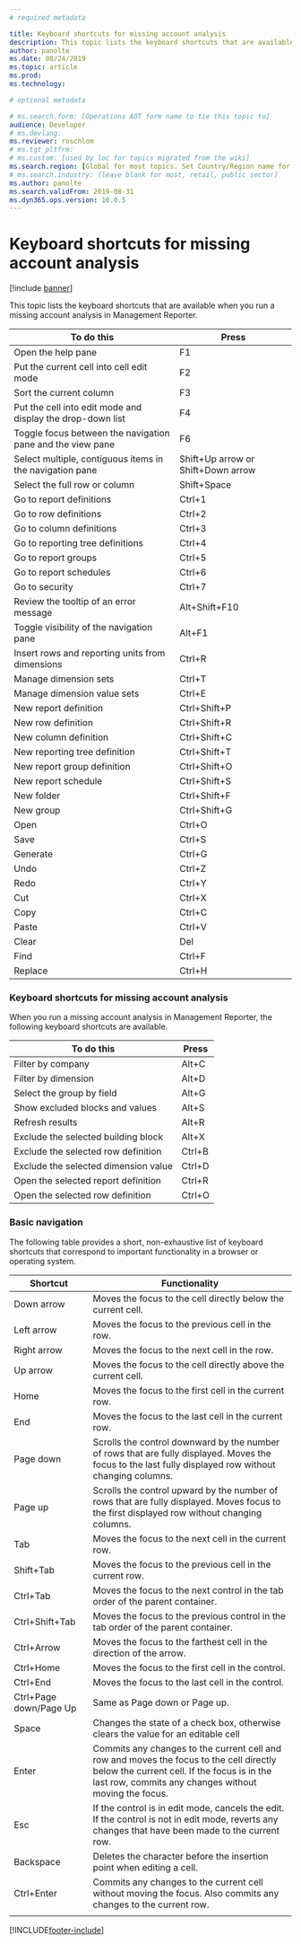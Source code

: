 ```yaml
---
# required metadata

title: Keyboard shortcuts for missing account analysis
description: This topic lists the keyboard shortcuts that are available when you run a missing account analysis in Management Reporter.
author: panolte
ms.date: 08/24/2019
ms.topic: article
ms.prod: 
ms.technology: 

# optional metadata

# ms.search.form: [Operations AOT form name to tie this topic to]
audience: Developer
# ms.devlang: 
ms.reviewer: roschlom
# ms.tgt_pltfrm: 
# ms.custom: [used by loc for topics migrated from the wiki]
ms.search.region: [Global for most topics. Set Country/Region name for localizations]
# ms.search.industry: [leave blank for most, retail, public sector]
ms.author: panolte
ms.search.validFrom: 2019-08-31 
ms.dyn365.ops.version: 10.0.5
---
```


# Keyboard shortcuts for missing account analysis
[!include [banner](../includes/banner.md)]


This topic lists the keyboard shortcuts that are available when you run a missing account analysis in Management Reporter.

| **To do this** | **Press** |
| --- | --- |
| Open the help pane | F1 |  
| Put the current cell into cell edit mode | F2 |  
| Sort the current column | F3|  
| Put the cell into edit mode and display the drop-down list | F4 |  
| Toggle focus between the navigation pane and the view pane | F6 |  
| Select multiple, contiguous items in the navigation pane | Shift+Up arrow or Shift+Down arrow |  
| Select the full row or column | Shift+Space |  
| Go to report definitions | Ctrl+1 |  
| Go to row definitions | Ctrl+2 |  
| Go to column definitions | Ctrl+3 |  
| Go to reporting tree definitions | Ctrl+4 |  
| Go to report groups | Ctrl+5 |  
| Go to report schedules | Ctrl+6 |  
| Go to security | Ctrl+7 |  
| Review the tooltip of an error message | Alt+Shift+F10 |  
| Toggle visibility of the navigation pane | Alt+F1 |  
| Insert rows and reporting units from dimensions | Ctrl+R |  
| Manage dimension sets | Ctrl+T |  
| Manage dimension value sets | Ctrl+E |  
| New report definition | Ctrl+Shift+P |  
| New row definition | Ctrl+Shift+R |  
| New column definition | Ctrl+Shift+C |  
| New reporting tree definition | Ctrl+Shift+T |  
| New report group definition | Ctrl+Shift+O |  
| New report schedule | Ctrl+Shift+S |  
| New folder | Ctrl+Shift+F |  
| New group | Ctrl+Shift+G |  
| Open | Ctrl+O |  
| Save | Ctrl+S |  
| Generate | Ctrl+G |  
| Undo | Ctrl+Z |  
| Redo | Ctrl+Y |  
| Cut | Ctrl+X |  
| Copy | Ctrl+C |  
| Paste | Ctrl+V |  
| Clear | Del |  
| Find | Ctrl+F |  
| Replace | Ctrl+H |  

### Keyboard shortcuts for missing account analysis
When you run a missing account analysis in Management Reporter, the following keyboard shortcuts are available.

| **To do this** | **Press** |
| --- | --- |
| Filter by company | Alt+C |
| Filter by dimension | Alt+D |
| Select the group by field | Alt+G |
| Show excluded blocks and values | Alt+S |
| Refresh results | Alt+R |
| Exclude the selected building block | Alt+X |
| Exclude the selected row definition | Ctrl+B |
| Exclude the selected dimension value | Ctrl+D |
| Open the selected report definition | Ctrl+R |
| Open the selected row definition | Ctrl+O |

### Basic navigation
The following table provides a short, non-exhaustive list of keyboard shortcuts that correspond to important functionality in a browser or operating system.

| **Shortcut** | **Functionality** |
| --- | --- |
| Down arrow | Moves the focus to the cell directly below the current cell. |
| Left arrow | Moves the focus to the previous cell in the row. |
| Right arrow | Moves the focus to the next cell in the row. |
| Up arrow | Moves the focus to the cell directly above the current cell.  |
| Home | Moves the focus to the first cell in the current row. |
| End | Moves the focus to the last cell in the current row. |
| Page down | Scrolls the control downward by the number of rows that are fully displayed. Moves the focus to the last fully displayed row without changing columns. |
| Page up | Scrolls the control upward by the number of rows that are fully displayed. Moves focus to the first displayed row without changing columns. |
| Tab | Moves the focus to the next cell in the current row. |
| Shift+Tab | Moves the focus to the previous cell in the current row. |
| Ctrl+Tab | Moves the focus to the next control in the tab order of the parent container.
| Ctrl+Shift+Tab | Moves the focus to the previous control in the tab order of the parent container.
| Ctrl+Arrow | Moves the focus to the farthest cell in the direction of the arrow. |
| Ctrl+Home | Moves the focus to the first cell in the control. |
| Ctrl+End | Moves the focus to the last cell in the control. |
| Ctrl+Page down/Page Up | Same as Page down or Page up. |
| Space| Changes the state of a check box, otherwise clears the value for an editable cell |
| Enter | Commits any changes to the current cell and row and moves the focus to the cell directly below the current cell. If the focus is in the last row, commits any changes without moving the focus. |
| Esc | If the control is in edit mode, cancels the edit. If the control is not in edit mode, reverts any changes that have been made to the current row. |
| Backspace | Deletes the character before the insertion point when editing a cell. |
| Ctrl+Enter | Commits any changes to the current cell without moving the focus. Also commits any changes to the current row. |
|   |   |


[!INCLUDE[footer-include](../../includes/footer-banner.md)]